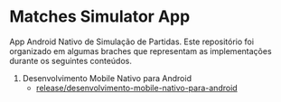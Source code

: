 # Matches Simulator App

App Android Nativo de Simulação de Partidas. Este repositório foi organizado em algumas braches que representam as implementações durante os seguintes conteúdos.

1. Desenvolvimento Mobile Nativo para Android
   - [release/desenvolvimento-mobile-nativo-para-android](https://github.com/GregoryQuaresma/matches-simulator-app/tree/release/desenvolvimento-mobile-nativo-para-android)
